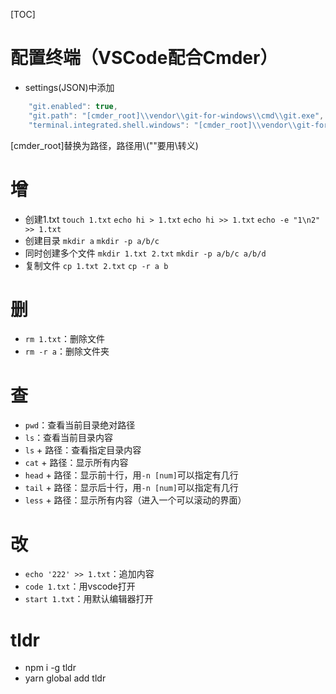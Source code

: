 [TOC]
# 配置终端（VSCode配合Cmder）
* settings(JSON)中添加
```javascript
    "git.enabled": true,
    "git.path": "[cmder_root]\\vendor\\git-for-windows\\cmd\\git.exe",
    "terminal.integrated.shell.windows": "[cmder_root]\\vendor\\git-for-windows\\bin\\bash.exe",
```
[cmder_root]替换为路径，路径用\\("\"要用\转义)
# 增
* 创建1.txt
  `touch 1.txt`
  `echo hi > 1.txt`
  `echo hi >> 1.txt`
  `echo -e "1\n2" >> 1.txt` 
* 创建目录
  `mkdir a`
  `mkdir -p a/b/c`
* 同时创建多个文件
  `mkdir 1.txt 2.txt`
  `mkdir -p a/b/c a/b/d`
* 复制文件
  `cp 1.txt 2.txt`
  `cp -r a b`
# 删
* `rm 1.txt`：删除文件
* `rm -r a`：删除文件夹
# 查
* `pwd`：查看当前目录绝对路径
* `ls`：查看当前目录内容
* `ls` + 路径：查看指定目录内容
* `cat` + 路径：显示所有内容
* `head` + 路径：显示前十行，用`-n [num]`可以指定有几行
* `tail` + 路径：显示后十行，用`-n [num]`可以指定有几行
* `less` + 路径：显示所有内容（进入一个可以滚动的界面）
# 改
* `echo '222' >> 1.txt`：追加内容
* `code 1.txt`：用vscode打开
* `start 1.txt`：用默认编辑器打开
# tldr
* npm i -g tldr
* yarn  global add tldr